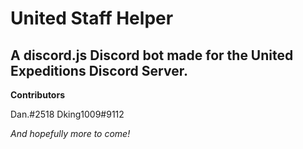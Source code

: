 # United Staff Helper
## A discord.js Discord bot made for the United Expeditions Discord Server.

__Contributors__

Dan.#2518
Dking1009#9112

*And hopefully more to come!*

